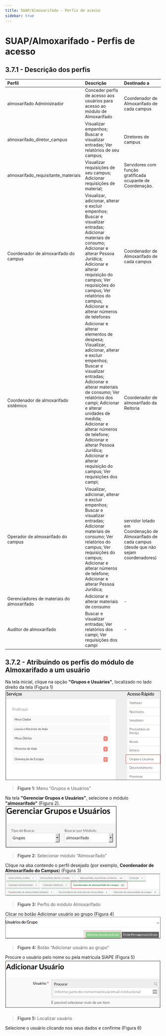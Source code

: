 ```yaml
---
title: SUAP/Almoxarifado - Perfis de acesso
sidebar: true
---
```


# SUAP/Almoxarifado - Perfis de acesso

## 3.7.1 - Descrição dos perfis

|Perfil|Descrição|Destinado a|
| :----| :-------| :---------|
|almoxarifado Administrador|Conceder perfis de acesso aos usuários para acesso ao módulo de Almoxarifado|Coordenador de Almoxarifado de cada campus|
|almoxarifado_diretor_campus|Visualizar empenhos; Buscar e visualizar entradas; Ver relatórios de seu campus;|Diretores de campus|
|almoxarifado_requisitante_materiais|Visualizar requisições de seu campus; Adicionar requisições de material;|Servidores com função gratificada ocupante de Coordenação. |
|Coordenador de almoxarifado do campus|Visualizar, adicionar, alterar e excluir empenhos; Buscar e visualizar entradas; Adicionar materiais de consumo; Adicionar e alterar Pessoa Jurídica; Adicionar e alterar requisição do campus; Ver requisições do campus; Ver relatórios do campus; Adicionar e alterar números de telefones|Coordenador de Almoxarifado de cada campus|
|Coordenador de almoxarifado sistêmico|Adicionar e alterar elementos de despesa; Visualizar, adicionar, alterar e excluir empenhos; Buscar e visualizar entradas; Adicionar e alterar materiais de consumo; Ver relatórios dos campi; Adicionar e alterar unidades de medida; Adicionar e alterar números de telefone; Adicionar e alterar Pessoa Jurídica; Adicionar e alterar requisição do campus; Ver requisições dos campi;|Coordenador de almoxarifado da Reitoria |
|Operador de almoxarifado do campus|Visualizar, adicionar, alterar e excluir empenhos; Buscar e visualizar entradas; Adicionar materiais de consumo; Ver relatórios do campus; Ver requisições do campus; Adicionar e alterar números de telefone; Adicionar e alterar Pessoa Jurídica;|servidor lotado em Coordenação de Almoxarifado de cada campus (desde que não sejam coordenadores)|
|Gerenciadores de materiais do almoxarifado|Adicionar e alterar materiais de consumo|-|
|Auditor de almoxarifado|Buscar e visualizar entradas; Ver relatórios dos campi; Ver requisições dos campi|-|

## 3.7.2 - Atribuindo os perfis do módulo de Almoxarifado a um usuário

Na tela inicial, clique na opção **"Grupos e Usuários"**, localizado no lado direito da tela (Figura 1)
![grupos_usuarios](../images/grupos_usuarios.png)
>**Figure 1:** Menu “Grupos e Usuários”

Na tela **"Gerenciar Grupos e Usuários"**, selecione o módulo **"almoxarifado"** (Figura 2).
![gerenciar_grupos_almoxarifado](../images/gerenciar_grupos_almoxarifado.png)
>**Figure 2:** Selecionar módulo “Almoxarifado”

Clique na aba contendo o perfil desejado (por exemplo, **Coordenador de Almoxarifado do Campus**) (Figura 3)
![abas_perfis_almoxarifado](../images/abas_perfis_almoxarifado.png)
>**Figure 3:** Perfis do módulo Almoxarifado

Clicar no botão Adicionar usuário ao grupo (Figura 4) 
![adicionar_usuario_grupo_almox](../images/adicionar_usuario_grupo_almox.png)
>**Figure 4:** Botão “Adicionar usuário ao grupo”

Procure o usuário pelo nome ou pela matrícula SIAPE (Figura 5)
![adicionar_usuario_form](../images/adicionar_usuario_form.png)
>**Figure 5:** Localizar usuário

Selecione o usuário clicando nos seus dados e confirme (Figura 6)